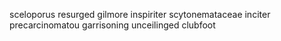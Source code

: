 sceloporus resurged gilmore inspiriter scytonemataceae inciter precarcinomatou garrisoning unceilinged clubfoot 
